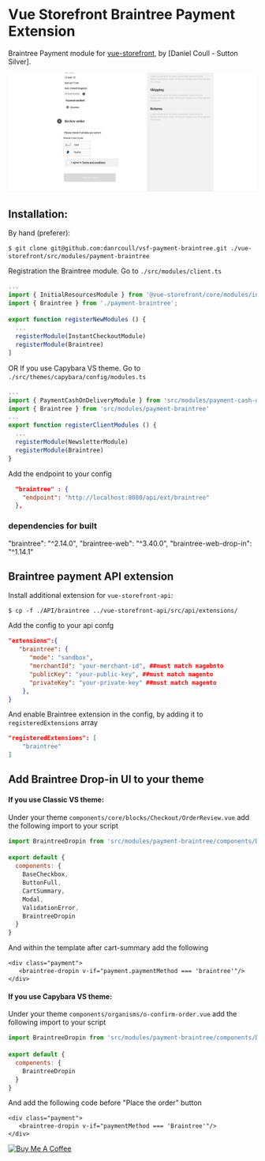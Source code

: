 # Vue Storefront Braintree Payment Extension

Braintree Payment module for [vue-storefront](https://github.com/DivanteLtd/vue-storefront), by [Daniel Coull - Sutton Silver].

![Demo](docs/demo.png)

## Installation:

By hand (preferer):
```shell
$ git clone git@github.com:danrcoull/vsf-payment-braintree.git ./vue-storefront/src/modules/payment-braintree
```

Registration the Braintree module. Go to `./src/modules/client.ts`
```js
...
import { InitialResourcesModule } from '@vue-storefront/core/modules/initial-resources'
import { Braintree } from './payment-braintree';

export function registerNewModules () {
  ...
  registerModule(InstantCheckoutModule) 
  registerModule(Braintree) 
]
```

OR If you use Capybara VS theme. Go to `./src/themes/capybara/config/modules.ts`
```js
...
import { PaymentCashOnDeliveryModule } from 'src/modules/payment-cash-on-delivery'
import { Braintree } from 'src/modules/payment-braintree'
...
export function registerClientModules () {
  ...
  registerModule(NewsletterModule)
  registerModule(Braintree)
}
```

Add the endpoint to your config
```json
  "braintree" : {
    "endpoint": "http://localhost:8080/api/ext/braintree"
  },
```

### dependencies for built
"braintree": "^2.14.0",
"braintree-web": "^3.40.0",
"braintree-web-drop-in": "^1.14.1"


## Braintree payment API extension

Install additional extension for `vue-storefront-api`:
```shell
$ cp -f ./API/braintree ../vue-storefront-api/src/api/extensions/
```
Add the config to your api confg

```json
"extensions":{
   "braintree": {
      "mode": "sandbox",
      "merchantId": "your-merchant-id", ##must match magebnto
      "publicKey": "your-public-key", ##must match magento
      "privateKey": "your-private-key" ##must match magento
    },
}
```

And enable Braintree extension in the config, by adding it to `registeredExtensions` array

```json
"registeredExtensions": [
    "braintree"
]
```


## Add Braintree Drop-in UI to your theme
#### If you use Classic VS theme:

Under your theme `components/core/blocks/Checkout/OrderReview.vue` add the following import to your script

```js
import BraintreeDropin from 'src/modules/payment-braintree/components/Dropin'

export default {
  components: {
    BaseCheckbox,
    ButtonFull,
    CartSummary,
    Modal,
    ValidationError,
    BraintreeDropin
  }
}
```
And within the template after cart-summary add the following

```htmnl
<div class="payment">
   <braintree-dropin v-if="payment.paymentMethod === 'braintree'"/>
</div>
````

#### If you use Capybara VS theme:
Under your theme `components/organisms/o-confirm-order.vue` add the following import to your script

```js
import BraintreeDropin from 'src/modules/payment-braintree/components/Dropin'

export default {
  components: {
    BraintreeDropin
  }
}
```

And add the following code before "Place the order" button

```htmnl
<div class="payment">
   <braintree-dropin v-if="paymentMethod === 'Braintree'"/>
</div>
````

[![Buy Me A Coffee](https://cdn.buymeacoffee.com/buttons/lato-black.png)](https://www.buymeacoffee.com/BHaNOMl)
